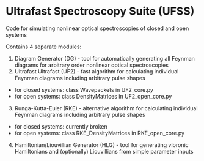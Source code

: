 # Ultrafast Spectroscopy Suite (UFSS)
Code for simulating nonlinear optical spectroscopies of closed and open systems

Contains 4 separate modules:
1. Diagram Generator (DG) - tool for automatically generating all Feynman diagrams for arbitrary order nonlinear optical spectroscopies
2. Ultrafast Ultrafast (UF2) - fast algorithm for calculating individual Feynman diagrams including arbitrary pulse shapes
  - for closed systems: class Wavepackets in UF2_core.py
  - for open systems: class DensityMatrices in UF2_open_core.py
3. Runga-Kutta-Euler (RKE) - alternative algorithm for calculating individual Feynman diagrams including arbitrary pulse shapes
  - for closed systems: currently broken
  - for open systems: class RKE_DensityMatrices in RKE_open_core.py
4. Hamiltonian/Liouvillian Generator (HLG) - tool for generating vibronic Hamiltonians and (optionally) Liouvillians from simple parameter inputs
